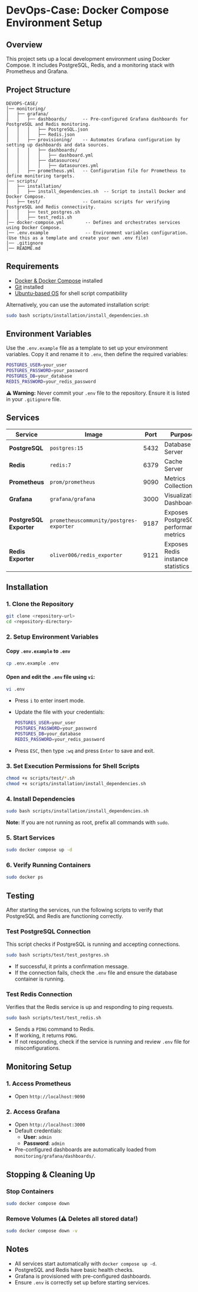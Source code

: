 # DevOps-Case: Docker Compose Environment Setup

## Overview

This project sets up a local development environment using Docker Compose. It includes PostgreSQL, Redis, and a monitoring stack with Prometheus and Grafana.

## Project Structure

```
DEVOPS-CASE/
│── monitoring/
│   ├── grafana/
│   │   ├── dashboards/      -- Pre-configured Grafana dashboards for PostgreSQL and Redis monitoring.
│   │   │   ├── PostgreSQL.json
│   │   │   ├── Redis.json
│   │   ├── provisioning/    -- Automates Grafana configuration by setting up dashboards and data sources.
│   │   │   ├── dashboards/
│   │   │   │   ├── dashboard.yml
│   │   │   ├── datasources/
│   │   │   │   ├── datasources.yml
│   │   ├── prometheus.yml   -- Configuration file for Prometheus to define monitoring targets.
│── scripts/
│   ├── installation/
│   │   ├── install_dependencies.sh  -- Script to install Docker and Docker Compose.
│   ├── test/                -- Contains scripts for verifying PostgreSQL and Redis connectivity.
│   │   ├── test_postgres.sh
│   │   ├── test_redis.sh
│── docker-compose.yml        -- Defines and orchestrates services using Docker Compose.
│── .env.example              -- Environment variables configuration. (Use this as a template and create your own .env file)
│── .gitignore
│── README.md
```

## Requirements

- [Docker & Docker Compose](https://docs.docker.com/compose/install/) installed
- [Git](https://git-scm.com/downloads) installed
- [Ubuntu-based OS](https://ubuntu.com/download) for shell script compatibility

Alternatively, you can use the automated installation script:

```sh
sudo bash scripts/installation/install_dependencies.sh
```

## Environment Variables

Use the `.env.example` file as a template to set up your environment variables. Copy it and rename it to `.env`, then define the required variables:

```sh
POSTGRES_USER=your_user
POSTGRES_PASSWORD=your_password
POSTGRES_DB=your_database
REDIS_PASSWORD=your_redis_password
```

**⚠️ Warning:** Never commit your `.env` file to the repository. Ensure it is listed in your `.gitignore` file.

## Services

| Service                 | Image                                   | Port | Purpose                                |
| ----------------------- | --------------------------------------- | ---- | -------------------------------------- |
| **PostgreSQL**          | `postgres:15`                           | 5432 | Database Server                        |
| **Redis**               | `redis:7`                               | 6379 | Cache Server                           |
| **Prometheus**          | `prom/prometheus`                       | 9090 | Metrics Collection                     |
| **Grafana**             | `grafana/grafana`                       | 3000 | Visualization Dashboard                |
| **PostgreSQL Exporter** | `prometheuscommunity/postgres-exporter` | 9187 | Exposes PostgreSQL performance metrics |
| **Redis Exporter**      | `oliver006/redis_exporter`              | 9121 | Exposes Redis instance statistics      |

## Installation

### 1. Clone the Repository

```sh
git clone <repository-url>
cd <repository-directory>
```

### 2. Setup Environment Variables

#### Copy `.env.example` to `.env`

```sh
cp .env.example .env
```

#### Open and edit the `.env` file using `vi`:

```sh
vi .env
```

- Press `i` to enter insert mode.
- Update the file with your credentials:
  
  ```sh
  POSTGRES_USER=your_user
  POSTGRES_PASSWORD=your_password
  POSTGRES_DB=your_database
  REDIS_PASSWORD=your_redis_password
  ```
  
- Press `ESC`, then type `:wq` and press `Enter` to save and exit.

### 3. Set Execution Permissions for Shell Scripts

```sh
chmod +x scripts/test/*.sh
chmod +x scripts/installation/install_dependencies.sh
```

### 4. Install Dependencies

```sh
sudo bash scripts/installation/install_dependencies.sh
```

**Note:** If you are not running as root, prefix all commands with `sudo`.

### 5. Start Services

```sh
sudo docker compose up -d
```

### 6. Verify Running Containers

```sh
sudo docker ps
```

## Testing

After starting the services, run the following scripts to verify that PostgreSQL and Redis are functioning correctly.

### Test PostgreSQL Connection

This script checks if PostgreSQL is running and accepting connections.

```sh
sudo bash scripts/test/test_postgres.sh
```

- If successful, it prints a confirmation message.
- If the connection fails, check the `.env` file and ensure the database container is running.

### Test Redis Connection

Verifies that the Redis service is up and responding to ping requests.

```sh
sudo bash scripts/test/test_redis.sh
```

- Sends a `PING` command to Redis.
- If working, it returns `PONG`.
- If not responding, check if the service is running and review `.env` file for misconfigurations.

## Monitoring Setup

### 1. Access Prometheus

- Open `http://localhost:9090`

### 2. Access Grafana

- Open `http://localhost:3000`
- Default credentials:
  - **User**: `admin`
  - **Password**: `admin`
- Pre-configured dashboards are automatically loaded from `monitoring/grafana/dashboards/`.

## Stopping & Cleaning Up

### Stop Containers

```sh
sudo docker compose down
```

### Remove Volumes (⚠️ Deletes all stored data!)

```sh
sudo docker compose down -v
```

## Notes

- All services start automatically with `docker compose up -d`.
- PostgreSQL and Redis have basic health checks.
- Grafana is provisioned with pre-configured dashboards.
- Ensure `.env` is correctly set up before starting services.
